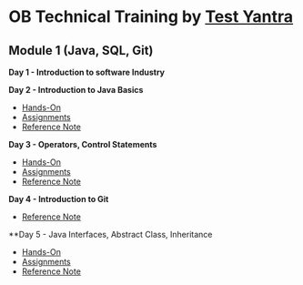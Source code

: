 # OB Technical Training by [Test Yantra](https://www.testyantra.com/)

## Module 1 (Java, SQL, Git)

**Day 1 - Introduction to software Industry**

**Day 2 - Introduction to Java Basics**
- [Hands-On](https://github.com/Ratheshprabakar/OB-Technical-Training/tree/master/Day-2/Hands-On)
- [Assignments](https://github.com/Ratheshprabakar/OB-Technical-Training/tree/master/Day-2/Assignments)
- [Reference Note](https://www.notion.so/Day-2-Introduction-to-Java-Basics-65392298eb8e4ae48f8a26e5e4daa2e3)

**Day 3 - Operators, Control Statements**
- [Hands-On](https://github.com/Ratheshprabakar/OB-Technical-Training/tree/master/Day-3/Hands-On)
- [Assignments](https://github.com/Ratheshprabakar/OB-Technical-Training/tree/master/Day-3/Assignments)
- [Reference Note](https://www.notion.so/Day-3-Operators-Control-Statements-e673c3f6f6234971b3b5bb8ddb699350)

**Day 4 - Introduction to Git**
- [Reference Note](https://www.notion.so/Day-4-Introduction-to-Git-8fe69a4a245d44f582b7de9e09ad676a)

**Day 5 - Java Interfaces, Abstract Class, Inheritance
- [Hands-On](https://github.com/Ratheshprabakar/OB-Technical-Training/tree/master/Day-5/Hands-On)
- [Assignments](https://github.com/Ratheshprabakar/OB-Technical-Training/tree/master/Day-5/Assignments)
- [Reference Note](https://www.notion.so/Day-5-Interfaces-Abstract-Class-Inheritance-725320f712e84c3f9d17bb901da76533)
